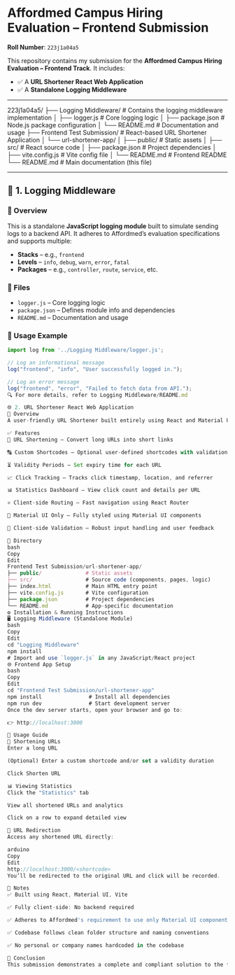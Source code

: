 # Affordmed Campus Hiring Evaluation – Frontend Submission

**Roll Number**: `223j1a04a5`

This repository contains my submission for the **Affordmed Campus Hiring Evaluation – Frontend Track**. It includes:

- ✅ A **URL Shortener React Web Application**
- ✅ A **Standalone Logging Middleware**

---

223j1a04a5/
├── Logging Middleware/              # Contains the logging middleware implementation
│   ├── logger.js                   # Core logging logic
│   ├── package.json                # Node.js package configuration
│   └── README.md                   # Documentation and usage
├── Frontend Test Submission/       # React-based URL Shortener Application
│   └── url-shortener-app/
│       ├── public/                 # Static assets
│       ├── src/                    # React source code
│       ├── package.json            # Project dependencies
│       ├── vite.config.js          # Vite config file
│       └── README.md               # Frontend README
└── README.md                       # Main documentation (this file)



---

## 🔧 1. Logging Middleware

### 📌 Overview

This is a standalone **JavaScript logging module** built to simulate sending logs to a backend API. It adheres to Affordmed’s evaluation specifications and supports multiple:

- **Stacks** – e.g., `frontend`
- **Levels** – `info`, `debug`, `warn`, `error`, `fatal`
- **Packages** – e.g., `controller`, `route`, `service`, etc.

### 📂 Files

- `logger.js` – Core logging logic
- `package.json` – Defines module info and dependencies
- `README.md` – Documentation and usage

### 🚀 Usage Example

```javascript
import log from '../Logging Middleware/logger.js';

// Log an informational message
log("frontend", "info", "User successfully logged in.");

// Log an error message
log("frontend", "error", "Failed to fetch data from API.");
🔍 For more details, refer to Logging Middleware/README.md

🌐 2. URL Shortener React Web Application
📌 Overview
A user-friendly URL Shortener built entirely using React and Material UI. It allows shortening of URLs, tracking clicks, setting expiry durations, and viewing URL statistics. All data is stored locally using localStorage.

✅ Features
🔗 URL Shortening – Convert long URLs into short links

🔠 Custom Shortcodes – Optional user-defined shortcodes with validation

⏳ Validity Periods – Set expiry time for each URL

📈 Click Tracking – Tracks click timestamp, location, and referrer

📊 Statistics Dashboard – View click count and details per URL

⚛️ Client-side Routing – Fast navigation using React Router

💅 Material UI Only – Fully styled using Material UI components

🧪 Client-side Validation – Robust input handling and user feedback

📂 Directory
bash
Copy
Edit
Frontend Test Submission/url-shortener-app/
├── public/              # Static assets
├── src/                 # Source code (components, pages, logic)
├── index.html           # Main HTML entry point
├── vite.config.js       # Vite configuration
├── package.json         # Project dependencies
└── README.md            # App-specific documentation
⚙️ Installation & Running Instructions
🖥️ Logging Middleware (Standalone Module)
bash
Copy
Edit
cd "Logging Middleware"
npm install
# Import and use `logger.js` in any JavaScript/React project
🌐 Frontend App Setup
bash
Copy
Edit
cd "Frontend Test Submission/url-shortener-app"
npm install               # Install all dependencies
npm run dev               # Start development server
Once the dev server starts, open your browser and go to:

👉 http://localhost:3000

🧪 Usage Guide
🔗 Shortening URLs
Enter a long URL

(Optional) Enter a custom shortcode and/or set a validity duration

Click Shorten URL

📊 Viewing Statistics
Click the "Statistics" tab

View all shortened URLs and analytics

Click on a row to expand detailed view

🔁 URL Redirection
Access any shortened URL directly:

arduino
Copy
Edit
http://localhost:3000/<shortcode>
You’ll be redirected to the original URL and click will be recorded.

📝 Notes
✅ Built using React, Material UI, Vite

✅ Fully client-side: No backend required

✅ Adheres to Affordmed's requirement to use only Material UI components

✅ Codebase follows clean folder structure and naming conventions

✅ No personal or company names hardcoded in the codebase

🧠 Conclusion
This submission demonstrates a complete and compliant solution to the frontend challenge. The logging middleware showcases integration capabilities and adherence to specifications, while the React application demonstrates strong grasp of UI/UX principles, data handling, and frontend architecture. this is the file 

